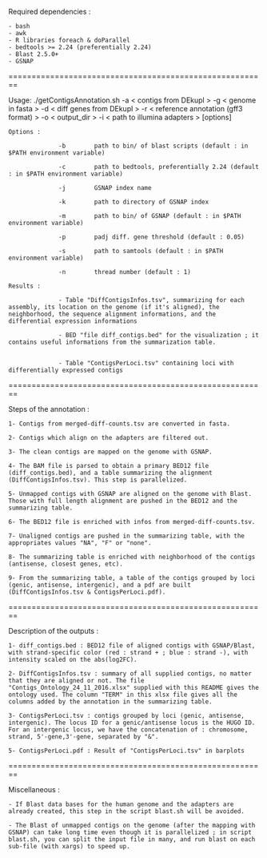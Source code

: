 

Required dependencies :

	- bash
	- awk
	- R libraries foreach & doParallel
	- bedtools >= 2.24 (preferentially 2.24)
	- Blast 2.5.0+
	- GSNAP

========================================================


Usage: ./getContigsAnnotation.sh -a < contigs from DEkupl > -g < genome in fasta > -d < diff genes from DEkupl > -r < reference annotation (gff3 format) > -o < output_dir > -i < path to illumina adapters > [options]

	Options :

                  -b        path to bin/ of blast scripts (default : in $PATH environment variable)

                  -c        path to bedtools, preferentially 2.24 (default : in $PATH environment variable)

                  -j        GSNAP index name

                  -k        path to directory of GSNAP index

                  -m        path to bin/ of GSNAP (default : in $PATH environment variable)

                  -p        padj diff. gene threshold (default : 0.05)

                  -s        path to samtools (default : in $PATH environment variable)

                  -n        thread number (default : 1)

	Results :

                  - Table "DiffContigsInfos.tsv", summarizing for each assembly, its location on the genome (if it's aligned), the neighborhood, the sequence alignment informations, and the differential expression informations

                  - BED "file diff_contigs.bed" for the visualization ; it contains useful informations from the summarization table.

                  
                  - Table "ContigsPerLoci.tsv" containing loci with differentially expressed contigs
          
========================================================                  
                  
Steps of the annotation : 

	1- Contigs from merged-diff-counts.tsv are converted in fasta.
	
	2- Contigs which align on the adapters are filtered out.
	
	3- The clean contigs are mapped on the genome with GSNAP.
	
	4- The BAM file is parsed to obtain a primary BED12 file (diff_contigs.bed), and a table summarizing the alignment (DiffContigsInfos.tsv). This step is parallelized.
	
	5- Unmapped contigs with GSNAP are aligned on the genome with Blast. Those with full length alignment are pushed in the BED12 and the  summarizing table.
	
	6- The BED12 file is enriched with infos from merged-diff-counts.tsv.
	
	7- Unaligned contigs are pushed in the summarizing table, with the appropriates values "NA", "F" or "none".
	
    8- The summarizing table is enriched with neighborhood of the contigs (antisense, closest genes, etc).
	
	9- From the summarizing table, a table of the contigs grouped by loci (genic, antisense, intergenic), and a pdf are built (DiffContigsInfos.tsv & ContigsPerLoci.pdf).                  
	
========================================================

Description of the outputs :

 	1- diff_contigs.bed : BED12 file of aligned contigs with GSNAP/Blast, with strand-specific color (red : strand + ; blue : strand -), with intensity scaled on the abs(log2FC).
 	
 	2- DiffContigsInfos.tsv : summary of all supplied contigs, no matter that they are aligned or not. The file "Contigs_Ontology_24_11_2016.xlsx" supplied with this README gives the ontology used. The column "TERM" in this xlsx file gives all the columns added by the annotation in the summarizing table.
 	
 	3- ContigsPerLoci.tsv : contigs grouped by loci (genic, antisense, intergenic). The locus ID for a genic/antisense locus is the HUGO ID. For an intergenic locus, we have the concatenation of : chromosome, strand, 5'-gene,3'-gene, separated by "&".
 	
 	5- ContigsPerLoci.pdf : Result of "ContigsPerLoci.tsv" in barplots
 	
========================================================

Miscellaneous :
  	
  	- If Blast data bases for the human genome and the adapters are already created, this step in the script blast.sh will be avoided.
  	
  	- The Blast of unmapped contigs on the genome (after the mapping with GSNAP) can take long time even though it is parallelized ; in script blast.sh, you can split the input file in many, and run blast on each sub-file (with xargs) to speed up.

